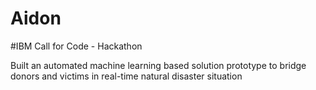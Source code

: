 # Aidon

#IBM Call for Code - Hackathon 

Built an automated machine learning based solution prototype to bridge donors and victims in real-time natural disaster situation
